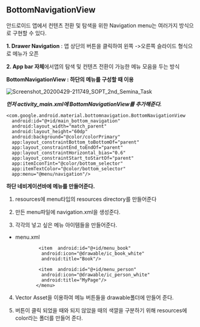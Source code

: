 ## BottomNavigationView
안드로이드 앱에서 컨텐츠 전환 및 탐색을 위한 Navigation menu는 여러가지 방식으로 구현할 수 있다.

 **1. Drawer Navigation** : 앱 상단의 버튼을 클릭하여 왼쪽 ->오른쪽 슬라이드 형식으로 메뉴가 오픈
 
**2.  App bar 자체**에서앱의 탐색 및 컨텐츠 전환이 가능한 메뉴 모음을 두는  방식 

**BottomNavigationView : 하단의 메뉴를 구성할 때 이용**

![Screenshot_20200429-211749_SOPT_2nd_Semina_Task](https://user-images.githubusercontent.com/56873136/80596441-532adc00-8a61-11ea-870a-87543686fa74.jpg)




***먼저 activity_main.xml에 BottomNavigationView를 추가해준다.***

    <com.google.android.material.bottomnavigation.BottomNavigationView  
      android:id="@+id/main_bottom_navigation"  
      android:layout_width="match_parent"  
      android:layout_height="60dp"  
      android:background="@color/colorPrimary"  
      app:layout_constraintBottom_toBottomOf="parent"  
      app:layout_constraintEnd_toEndOf="parent"  
      app:layout_constraintHorizontal_bias="0.6"  
      app:layout_constraintStart_toStartOf="parent"  
      app:itemIconTint="@color/bottom_selector"  
      app:itemTextColor="@color/bottom_selector"  
      app:menu="@menu/navigation"/>
    
   
 **하단 네비게이션바에 메뉴를 만들어준다.** 
 
1. resources에 menu타입의 resources directory를 만들어준다

2. 만든 menu파일에 navigation.xml을 생성준다.

4. 각각의 넣고 싶은 메뉴 아이템들을 만들어준다.


- menu.xml

     <menu xmlns:android="http://schemas.android.com/apk/res/android"  
          xmlns:app="http://schemas.android.com/apk/res-auto">  
         <item  android:id="@+id/menu_home"  
          android:icon="@drawable/ic_home_white"  
          android:title="Home"/>  
          
         <item  android:id="@+id/menu_book"  
          android:icon="@drawable/ic_book_white"  
          android:title="Book"/>  
          
         <item  android:id="@+id/menu_person"  
          android:icon="@drawable/ic_person_white"  
          android:title="MyPage"/>  
        </menu>
    
4. Vector Asset을 이용하여 메뉴 버튼들을 drawable폴더에 만들어 준다. 
5. 버튼이 클릭 되었을 때와 되지 않았을 때의 색깔을 구분하기 위해 resources에 color라는 폴더를 만들어 준다.

    <selector xmlns:android="http://schemas.android.com/apk/res/android">  
      
     <item android:color="@color/white" android:state_checked="true"/>  
     <item android:color="#d9d9d9" android:state_checked="false"/>  
    </selector>


